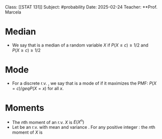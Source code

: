 Class: [[STAT 131]]
Subject: #probability 
Date: 2025-02-24
Teacher: **Prof. Marcela

# Median
- We say that is a median of a random variable $X$ if $P(X \leq c) \geq 1/2$  and $P(X \geq c) \geq 1/2$

# Mode
- For a discrete r.v. , we say that is a mode of if it maximizes the PMF: $P(X = c) /geq P(X = x)$ for all $x$.

# Moments
- The $n$th moment of an r.v. $X$ is $E(X^n)$
- Let be an r.v. with mean and variance . For any positive integer : the $n$th moment of $X$ is
